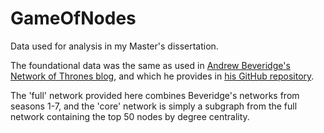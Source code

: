 # GameOfNodes
Data used for analysis in my Master's dissertation.

The foundational data was the same as used in [Andrew Beveridge's Network of Thrones blog](https://networkofthrones.wordpress.com), and which he provides in [his GitHub repository](https://github.com/mathbeveridge/gameofthrones).

The 'full' network provided here combines Beveridge's networks from seasons 1-7, and the 'core' network is simply a subgraph from the full network containing the top 50 nodes by degree centrality.
